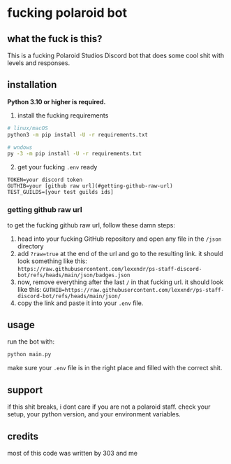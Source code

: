# fucking polaroid bot

## what the fuck is this?
This is a fucking Polaroid Studios Discord bot that does some cool shit with levels and responses.

## installation
**Python 3.10 or higher is required.**

1. install the fucking requirements
```sh
# linux/macOS
python3 -m pip install -U -r requirements.txt

# wndows
py -3 -m pip install -U -r requirements.txt
```

2. get your fucking `.env` ready
```
TOKEN=your discord token
GUTHIB=your [github raw url](#getting-github-raw-url)
TEST_GUILDS=[your test guilds ids]
```

### getting github raw url

to get the fucking github raw url, follow these damn steps:

1. head into your fucking GitHub repository and open any file in the `/json` directory
2. add `?raw=true` at the end of the url and go to the resulting link. it should look something like this:  
   `https://raw.githubusercontent.com/lexxndr/ps-staff-discord-bot/refs/heads/main/json/badges.json`
3. now, remove everything after the last `/` in that fucking url. it should look like this: `GUTHIB=https://raw.githubusercontent.com/lexxndr/ps-staff-discord-bot/refs/heads/main/json/`
4. copy the link and paste it into your `.env` file.


## usage
run the bot with:
```sh
python main.py
```
make sure your `.env` file is in the right place and filled with the correct shit.

## support
if this shit breaks, i dont care if you are not a polaroid staff. check your setup, your python version, and your environment variables.

## credits
most of this code was written by 303 and me

